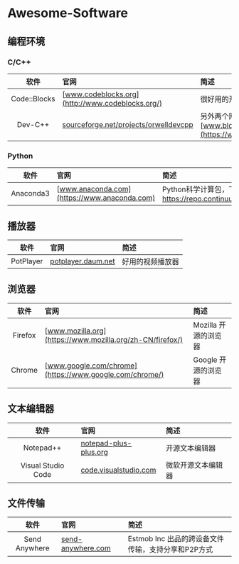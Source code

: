 # Awesome-Software

## 编程环境

### C/C++

软件|官网|简述
:-:|:-|:-
Code::Blocks | [www.codeblocks.org](http://www.codeblocks.org/) | 很好用的开源C/C++开发工具
Dev-C++ | [sourceforge.net/projects/orwelldevcpp](https://sourceforge.net/projects/orwelldevcpp/) | 另外两个网站[orwelldevcpp.blogspot.com](http://orwelldevcpp.blogspot.com/)及 <br>[www.bloodshed.net/dev/devcpp.html](https://www.bloodshed.net/dev/devcpp.html)

### Python

软件|官网|简述
:-:|:-|:-
Anaconda3 | [www.anaconda.com](https://www.anaconda.com) | Python科学计算包，下载地址 <https://repo.continuum.io/archive/>

## 播放器

软件|官网|简述
:-:|:-|:-
PotPlayer | [potplayer.daum.net](http://potplayer.daum.net) | 好用的视频播放器

## 浏览器

软件|官网|简述
:-:|:-|:-
Firefox | [www.mozilla.org](https://www.mozilla.org/zh-CN/firefox/) |Mozilla 开源的浏览器
Chrome  | [www.google.com/chrome](https://www.google.com/chrome/) |Google 开源的浏览器

## 文本编辑器

软件|官网|简述
:-:|:-|:-
Notepad++ | [notepad-plus-plus.org](https://notepad-plus-plus.org/) |开源文本编辑器
Visual Studio Code | [code.visualstudio.com](https://code.visualstudio.com/) |微软开源文本编辑器

## 文件传输

软件|官网|简述
:-:|:-|:-
Send Anywhere | [send-anywhere.com](https://send-anywhere.com/) |Estmob Inc 出品的跨设备文件传输，支持分享和P2P方式
